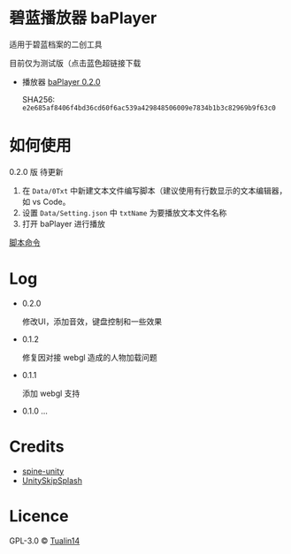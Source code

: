 # 碧蓝播放器 baPlayer

适用于碧蓝档案的二创工具

目前仅为测试版（点击蓝色超链接下载

- 播放器 [baPlayer 0.2.0](https://storage.dza.vin/baPlayer%200.2.0.7z)

  SHA256: `e2e685af8406f4bd36cd60f6ac539a429848506009e7834b1b3c82969b9f63c0`


# 如何使用

0.2.0 版 待更新

1. 在 `Data/0Txt` 中新建文本文件编写脚本（建议使用有行数显示的文本编辑器，如 vs Code。
2. 设置 `Data/Setting.json` 中 `txtName` 为要播放文本文件名称
3. 打开 baPlayer 进行播放

[脚本命令](https://github.com/Tualin14/baPlayer/wiki)

# Log

- 0.2.0

  修改UI，添加音效，键盘控制和一些效果

- 0.1.2

  修复因对接 webgl 造成的人物加载问题

- 0.1.1

  添加 webgl 支持

- 0.1.0
  ...

# Credits

- [spine-unity](http://zh.esotericsoftware.com/spine-unity)
- [UnitySkipSplash](https://github.com/psygames/UnitySkipSplash)

# Licence

GPL-3.0 © [Tualin14](https://github.com/Tualin14/baPlayer)
